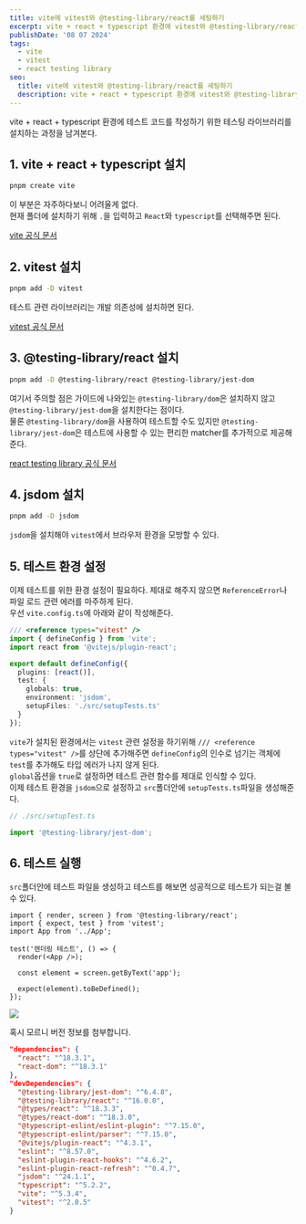 ```yaml
---
title: vite에 vitest와 @testing-library/react를 세팅하기
excerpt: vite + react + typescript 환경에 vitest와 @testing-library/react를 세팅하는 과정
publishDate: '08 07 2024'
tags:
  - vite
  - vitest
  - react testing library
seo:
  title: vite에 vitest와 @testing-library/react를 세팅하기
  description: vite + react + typescript 환경에 vitest와 @testing-library/react를 세팅하는 과정
---
```


vite + react + typescript 환경에 테스트 코드를 작성하기 위한 테스팅 라이브러리를 설치하는 과정을 남겨본다.

## 1. vite + react + typescript 설치

```bash
pnpm create vite
```

이 부분은 자주하다보니 어려울게 없다.  
현재 폴더에 설치하기 위해 `.`을 입력하고 `React`와 `typescript`를 선택해주면 된다.

[vite 공식 문서](https://ko.vitejs.dev/guide/)

## 2. vitest 설치

```bash
pnpm add -D vitest
```

테스트 관련 라이브러리는 개발 의존성에 설치하면 된다.

[vitest 공식 문서](https://vitest.dev/guide/)

## 3. @testing-library/react 설치

```bash
pnpm add -D @testing-library/react @testing-library/jest-dom
```

여기서 주의할 점은 가이드에 나와있는 `@testing-library/dom`은 설치하지 않고 `@testing-library/jest-dom`을 설치한다는 점이다.  
물론 `@testing-library/dom`을 사용하여 테스트할 수도 있지만 `@testing-library/jest-dom`은 테스트에 사용할 수 있는 편리한 matcher를 추가적으로 제공해준다.

[react testing library 공식 문서](https://testing-library.com/docs/react-testing-library/intro/)

## 4. jsdom 설치

```bash
pnpm add -D jsdom
```

`jsdom`을 설치해야 `vitest`에서 브라우저 환경을 모방할 수 있다.

## 5. 테스트 환경 설정

이제 테스트를 위한 환경 설정이 필요하다. 제대로 해주지 않으면 `ReferenceError`나 파일 로드 관련 에러를 마주하게 된다.  
우선 `vite.config.ts`에 아래와 같이 작성해준다.

```typescript
/// <reference types="vitest" />
import { defineConfig } from 'vite';
import react from '@vitejs/plugin-react';

export default defineConfig({
  plugins: [react()],
  test: {
    globals: true,
    environment: 'jsdom',
    setupFiles: './src/setupTests.ts'
  }
});
```

`vite`가 설치된 환경에서는 `vitest` 관련 설정을 하기위해 `/// <reference types="vitest" />`를 상단에 추가해주면 `defineConfig`의 인수로 넘기는 객체에 `test`를 추가해도 타입 에러가 나지 않게 된다.  
`global`옵션을 `true`로 설정하면 테스트 관련 함수를 제대로 인식할 수 있다.  
이제 테스트 환경을 `jsdom`으로 설정하고 `src`폴더안에 `setupTests.ts`파일을 생성해준다.

```typescript
// ./src/setupTest.ts

import '@testing-library/jest-dom';
```

## 6. 테스트 실행

`src`폴더안에 테스트 파일을 생성하고 테스트를 해보면 성공적으로 테스트가 되는걸 볼 수 있다.

```tsx
import { render, screen } from '@testing-library/react';
import { expect, test } from 'vitest';
import App from '../App';

test('렌더링 테스트', () => {
  render(<App />);

  const element = screen.getByText('app');

  expect(element).toBeDefined();
});
```

![](/post-2024-08-07/image.png)

혹시 모르니 버전 정보를 첨부합니다.

```json
"dependencies": {
  "react": "^18.3.1",
  "react-dom": "^18.3.1"
},
"devDependencies": {
  "@testing-library/jest-dom": "^6.4.8",
  "@testing-library/react": "^16.0.0",
  "@types/react": "^18.3.3",
  "@types/react-dom": "^18.3.0",
  "@typescript-eslint/eslint-plugin": "^7.15.0",
  "@typescript-eslint/parser": "^7.15.0",
  "@vitejs/plugin-react": "^4.3.1",
  "eslint": "^8.57.0",
  "eslint-plugin-react-hooks": "^4.6.2",
  "eslint-plugin-react-refresh": "^0.4.7",
  "jsdom": "^24.1.1",
  "typescript": "^5.2.2",
  "vite": "^5.3.4",
  "vitest": "^2.0.5"
}
```
